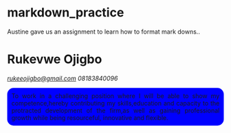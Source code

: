 # markdown_practice
Austine gave us an assignment to learn how to format mark downs..

# Rukevwe Ojigbo

<!-- email and adress details -->
 *rukeeojigbo@gmail.com*   *08183840096* 

 <!-- Some Markdown text with <span style="background-color:blue; padding:5px; border-radius:3px;">some *blue* text</span>.  -->

 <div style="background-color:blue; text-align:justify; padding:10px; border-radius:15px;">
 To work in a challenging position where I will be able to show my competence,hereby contributing my skills,education and capacity to the protracted development of the firm,as well as gaining professional growth while being resourceful, innovative and flexible.
</div>




